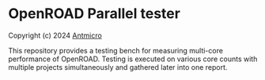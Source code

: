 # OpenROAD Parallel tester

Copyright (c) 2024 [Antmicro](https://www.antmicro.com)

This repository provides a testing bench for measuring multi-core performance of OpenROAD.
Testing is executed on various core counts with multiple projects simultaneously and gathered later into one report.
